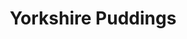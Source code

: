 ---
title: Yorkshire Puddings
metadata:
  title: Yorkshire Puddings
  course: Side
  servings: '6'
ingredients:
- name: olive oil
  amount: 6 tbsp
- name: cornflour
  amount: 65 g
- name: oat milk
  amount: 100 ml
- name: eggs
  amount: '2'
cookware:
- name: muffin tray
- name: mixing bowl
- name: whisk
steps:
- description: Preheat the oven to 200C.
- description: Add a tbsp of olive oil to 6 holes in the muffin tray and put it in
    the oven to heat for at least 10 minutes.
- description: Grab a mixing bowl and add in the cornflour and beat in the eggs with
    a whisk.
- description: Once thoroughly combined, gradually add the oat milk to form the mixture
    for the yorkshires.
- description: Once the oil is hot enough, pour the mixture evenly into the 6 holes
    (it's helpful to use a jug for this) and then return the tray back to the oven.
    It's important to be quick at this step to prevent the oil from cooling too much.
- description: Bake for 20 minutes until they're golden. You'll need to keep the door
    shut for the entire cooking time, otherwise they won't rise properly.

---